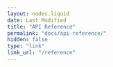 ```yaml
---
layout: nodes.liquid
date: Last Modified
title: "API Reference"
permalink: "docs/api-reference/"
hidden: false
type: "link"
link_url: "/reference"
---
```

